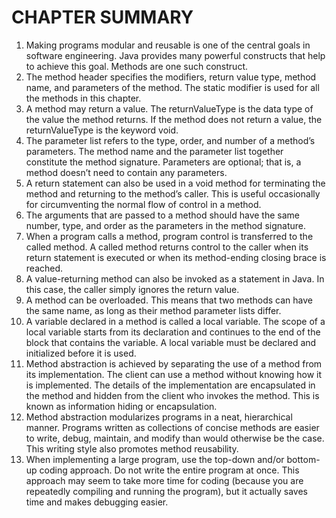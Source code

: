 # CHAPTER SUMMARY
1. Making programs modular and reusable is one of the central goals in software engineering. Java provides many powerful constructs that help to achieve this goal. Methods are one such construct.
2. The method header specifies the modifiers, return value type, method name, and parameters of the method. The static modifier is used for all the methods in this chapter.
3. A method may return a value. The returnValueType is the data type of the value the method returns. If the method does not return a value, the returnValueType is the keyword void.
4. The parameter list refers to the type, order, and number of a method’s parameters. The method name and the parameter list together constitute the method signature. Parameters are optional; that is, a method doesn’t need to contain any parameters.
5. A return statement can also be used in a void method for terminating the method and returning to the method’s caller. This is useful occasionally for circumventing the normal flow of control in a method.
6. The arguments that are passed to a method should have the same number, type, and order as the parameters in the method signature.
7. When a program calls a method, program control is transferred to the called method. A called method returns control to the caller when its return statement is executed or when its method-ending closing brace is reached.
8. A value-returning method can also be invoked as a statement in Java. In this case, the caller simply ignores the return value.
9. A method can be overloaded. This means that two methods can have the same name, as long as their method parameter lists differ.
10. A variable declared in a method is called a local variable. The scope of a local variable starts from its declaration and continues to the end of the block that contains the variable. A local variable must be declared and initialized before it is used.
11. Method abstraction is achieved by separating the use of a method from its implementation. The client can use a method without knowing how it is implemented. The details of the implementation are encapsulated in the method and hidden from the client who invokes the method. This is known as information hiding or encapsulation.
12. Method abstraction modularizes programs in a neat, hierarchical manner. Programs written as collections of concise methods are easier to write, debug, maintain, and modify than would otherwise be the case. This writing style also promotes method reusability.
13. When implementing a large program, use the top-down and/or bottom-up coding approach. Do not write the entire program at once. This approach may seem to take more time for coding (because you are repeatedly compiling and running the program), but it actually saves time and makes debugging easier.

